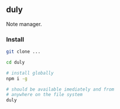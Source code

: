 ## duly

Note manager.

### Install

```sh
git clone ...

cd duly

# install globally
npm i -g

# should be available imediately and from
# anywhere on the file system
duly
```

